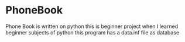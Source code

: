 # PhoneBook
Phone Book is written on python
this is beginner project when I learned beginner subjects of python
this program has a data.inf file as database
